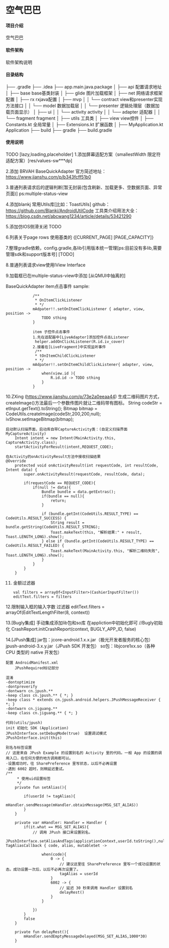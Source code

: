 # 空气巴巴

#### 项目介绍
空气巴巴

#### 软件架构
软件架构说明

#### 目录结构
├── .gradle
├── .idea
├── app.main.java.package
│   ├── api                 配置请求地址
│   ├── base                base基类封装
│   ├── glide               图片加载框架
│   ├── net                 网络请求框架配置
│   ├── rx                  rxjava配置
│   ├── mvp
│   │    └── contract       view和presenter实现方法接口
│   │    └── model          数据加载层
│   │    └── presenter      逻辑处理层（数据加载页面显示）
│   ├── ui
│   │    └── activity       activity
│   │    └── adapter        适配器
│   │    └── fragment       fragment
│   ├── utils               工具类
│   ├── view                view控件
│   ├── Constants.kt        全局常量
│   ├── Extensions.kt       扩展函数
│   ├── MyApplication.kt    Application
├── build
├── gradle
├── build.gradle



#### 使用说明
TODO [lazy,loading,placeholder]
1.添加屏幕适配方案（smallestWidth 限定符适配方案）[res/values-sw***dp]

2.添加 BRVAH BaseQuickAdapter 官方简述地址：<a href="#">https://www.jianshu.com/p/b343fcff51b0</a>

3.普通列表请求后的逻辑判断[暂无封装(包含刷新、加载更多、空数据页面、异常页面)] ps:multiple-status-view

4.添加blankj 常用Utils库[比如：ToastUtils] github：<a href="#">https://github.com/Blankj/AndroidUtilCode</a>
        工具类介绍用法大全：https://blog.csdn.net/abcwang1234/article/details/53421290

5.添加仿IOS侧滑关闭 TODO

6.列表关于page rows 使用基类的 {[CURRENT_PAGE] [PAGE_CAPACITY]}

7.整理gradle依赖，config.gradle,各lib引用版本统一管理[ps:目前没有多lib,需要管理sdk和support版本号] [TODO]

8.普通列表请求view使用IView Interface

9.加载框已在multiple-status-view中添加 [从QMUI中抽离的]

BaseQuickAdapter item点击事件
                                sample:

                /**
                 * OnItemClickListener
                 * */
                mAdpater!!.setOnItemClickListener { adapter, view, position ->
                    TODO sthing
                }

                item 子控件点击事件
                1.先在适配器中[LiveAdapter]添加控件点击Listener
                 helper.addOnClickListener(R.id.iv_cover)
                2.接着在[LiveFragment]中实现监听事件
                 /**
                 * tOnItemChildClickListener
                 * */
                mAdpater!!.setOnItemChildClickListener{ adapter, view, position ->
                    when(view.id ){
                        R.id.id -> TODO sthing
                    }
                }

10.ZXing (https://www.jianshu.com/p/73e2a0eeaa44)
    生成二维码图片方式，createImage()方法最后一个参数传图片就让二维码带有图标。
        String codeStr = etInput.getText().toString();
        Bitmap bitmap = CodeUtils.createImage(codeStr,200,200,null);
        ivShow.setImageBitmap(bitmap);

    启动默认扫描界面，启动库自带CaptureActivity类：(自定义扫描界面 MyCaptureActivity)
        Intent intent = new Intent(MainActivity.this, CaptureActivity.class);
        startActivityForResult(intent,REQUEST_CODE);

    在Activity的onActivityResult方法中接收扫描结果
    @Override
        protected void onActivityResult(int requestCode, int resultCode, Intent data) {
            super.onActivityResult(requestCode, resultCode, data);

            if(requestCode == REQUEST_CODE){
                if(null != data){
                    Bundle bundle = data.getExtras();
                    if(bundle == null){
                        return;
                    }

                    if (bundle.getInt(CodeUtils.RESULT_TYPE) == CodeUtils.RESULT_SUCCESS) {
                        String result = bundle.getString(CodeUtils.RESULT_STRING);
                        Toast.makeText(this, "解析结果:" + result, Toast.LENGTH_LONG).show();
                    } else if (bundle.getInt(CodeUtils.RESULT_TYPE) == CodeUtils.RESULT_FAILED) {
                        Toast.makeText(MainActivity.this, "解析二维码失败", Toast.LENGTH_LONG).show();
                    }
                }
            }
        }

11. 金额过滤器

        val filters = arrayOf<InputFilter>(CashierInputFilter())
        editText.filters = filters

12.限制输入框的输入字数 过滤器
        editText.filters = arrayOf<InputFilter>(EditTextLengthFilter(8, context))

13.[Bugly集成]
    手动集成添加lib包和so库
    在appliction中初始化即可
    //Bugly初始化
    CrashReport.initCrashReport(context, BUGLY_APP_ID, false)

14.[JPush集成]
    jar包：jcore-android.1.x.x.jar（极光开发者服务的核心包）
           jpush-android-3.x.y.jar（JPush SDK 开发包）
    so包：libjcore1xx.so（各种 CPU 类型的 native 开发包）

    配置 AndroidManifest.xml
        JPushRequired标记部分

    混淆
    -dontoptimize
    -dontpreverify
    -dontwarn cn.jpush.**
    -keep class cn.jpush.** { *; }
    -keep class * extends cn.jpush.android.helpers.JPushMessageReceiver { *; }
    -dontwarn cn.jiguang.**
    -keep class cn.jiguang.** { *; }

    代码(utils/jpush)
    init 初始化 SDK (Application)
    JPushInterface.setDebugMode(true)  设置调试模式
    JPushInterface.init(this)

    别名与标签设置
    // 这是来自 JPush Example 的设置别名的 Activity 里的代码。一般 App 的设置的调用入口，在任何方便的地方调用都可以。
    ·设置成功时，往 SharePreference 里写状态，以后不必再设置
    ·遇到 6002 超时，则稍延迟重试。
    /**
         * 使用uid设置标签
         */
        private fun setAlias(){

            if(userId != tagAlias){
                mHandler.sendMessage(mHandler.obtainMessage(MSG_SET_ALIAS))
            }
        }

        private var mHandler: Handler = Handler {
            if(it.what == MSG_SET_ALIAS){
                // 调用 JPush 接口来设置别名。
                JPushInterface.setAliasAndTags(applicationContext,userId.toString(),null, TagAliasCallback { code, alias, mutableSet ->

                    when(code){
                        0 -> {
                            // 建议这里往 SharePreference 里写一个成功设置的状态。成功设置一次后，以后不必再次设置了。
                            tagAlias = userId
                        }
                        6002 -> {
                            // 延迟 30 秒来调用 Handler 设置别名
                            delayRest()
                        }
                    }

                })
            }
            false
        }

        private fun delayRest(){
            mHandler.sendEmptyMessageDelayed(MSG_SET_ALIAS,1000*30)
        }